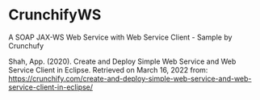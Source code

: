 # CrunchifyWS
A SOAP JAX-WS Web Service with Web Service Client - Sample by Crunchufy

Shah, App. (2020). Create and Deploy Simple Web Service and Web Service Client in Eclipse. Retrieved on March 16, 2022 from: https://crunchify.com/create-and-deploy-simple-web-service-and-web-service-client-in-eclipse/
